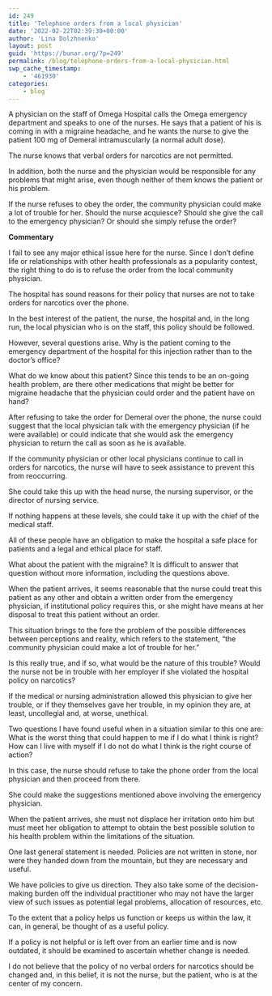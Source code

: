 ```yaml
---
id: 249
title: 'Telephone orders from a local physician'
date: '2022-02-22T02:39:30+00:00'
author: 'Lina Dolzhnenko'
layout: post
guid: 'https://bunar.org/?p=249'
permalink: /blog/telephone-orders-from-a-local-physician.html
swp_cache_timestamp:
    - '461930'
categories:
    - blog
---
```


A physician on the staff of Omega Hospital calls the Omega emergency department and speaks to one of the nurses. He says that a patient of his is coming in with a migraine headache, and he wants the nurse to give the patient 100 mg of Demeral intramuscularly (a normal adult dose).

The nurse knows that verbal orders for narcotics are not permitted.

In addition, both the nurse and the physician would be responsible for any problems that might arise, even though neither of them knows the patient or his problem.

If the nurse refuses to obey the order, the community physician could make a lot of trouble for her. Should the nurse acquiesce? Should she give the call to the emergency physician? Or should she simply refuse the order?

**Commentary**

I fail to see any major ethical issue here for the nurse. Since I don’t define life or relationships with other health professionals as a popularity contest, the right thing to do is to refuse the order from the local community physician.

The hospital has sound reasons for their policy that nurses are not to take orders for narcotics over the phone.

In the best interest of the patient, the nurse, the hospital and, in the long run, the local physician who is on the staff, this policy should be followed.

However, several questions arise. Why is the patient coming to the emergency department of the hospital for this injection rather than to the doctor’s office?

What do we know about this patient? Since this tends to be an on-going health problem, are there other medications that might be better for migraine headache that the physician could order and the patient have on hand?

After refusing to take the order for Demeral over the phone, the nurse could suggest that the local physician talk with the emergency physician (if he were available) or could indicate that she would ask the emergency physician to return the call as soon as he is available.

If the community physician or other local physicians continue to call in orders for narcotics, the nurse will have to seek assistance to prevent this from reoccurring.

She could take this up with the head nurse, the nursing supervisor, or the director of nursing service.

If nothing happens at these levels, she could take it up with the chief of the medical staff.

All of these people have an obligation to make the hospital a safe place for patients and a legal and ethical place for staff.

What about the patient with the migraine? It is difficult to answer that question without more information, including the questions above.

When the patient arrives, it seems reasonable that the nurse could treat this patient as any other and obtain a written order from the emergency physician, if institutional policy requires this, or she might have means at her disposal to treat this patient without an order.

This situation brings to the fore the problem of the possible differences between perceptions and reality, which refers to the statement, “the community physician could make a lot of trouble for her.”

Is this really true, and if so, what would be the nature of this trouble? Would the nurse not be in trouble with her employer if she violated the hospital policy on narcotics?

If the medical or nursing administration allowed this physician to give her trouble, or if they themselves gave her trouble, in my opinion they are, at least, uncollegial and, at worse, unethical.

Two questions I have found useful when in a situation similar to this one are: What is the worst thing that could happen to me if I do what I think is right? How can I live with myself if I do not do what I think is the right course of action?

In this case, the nurse should refuse to take the phone order from the local physician and then proceed from there.

She could make the suggestions mentioned above involving the emergency physician.

When the patient arrives, she must not displace her irritation onto him but must meet her obligation to attempt to obtain the best possible solution to his health problem within the limitations of the situation.

One last general statement is needed. Policies are not written in stone, nor were they handed down from the mountain, but they are necessary and useful.

We have policies to give us direction. They also take some of the decision-making burden off the individual practitioner who may not have the larger view of such issues as potential legal problems, allocation of resources, etc.

To the extent that a policy helps us function or keeps us within the law, it can, in general, be thought of as a useful policy.

If a policy is not helpful or is left over from an earlier time and is now outdated, it should be examined to ascertain whether change is needed.

I do not believe that the policy of no verbal orders for narcotics should be changed and, in this belief, it is not the nurse, but the patient, who is at the center of my concern.
